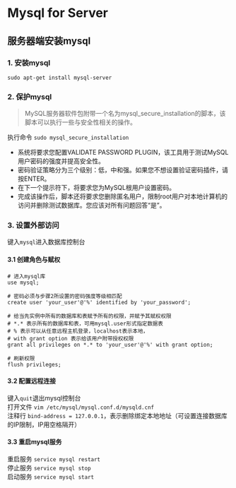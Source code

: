 # Mysql for Server

## 服务器端安装mysql

### 1. 安装mysql

`sudo apt-get install mysql-server`

### 2. 保护mysql

> MySQL服务器软件包附带一个名为mysql_secure_installation的脚本，该脚本可以执行一些与安全性相关的操作。<br>

执行命令 `sudo mysql_secure_installation`

* 系统将要求您配置VALIDATE PASSWORD PLUGIN，该工具用于测试MySQL用户密码的强度并提高安全性。<br>
* 密码验证策略分为三个级别：低，中和强。如果您不想设置验证密码插件，请按ENTER。
* 在下一个提示符下，将要求您为MySQL根用户设置密码。
* 完成该操作后，脚本还将要求您删除匿名用户，限制root用户对本地计算机的访问并删除测试数据库。您应该对所有问题回答“是”。

### 3. 设置外部访问

键入`mysql`进入数据库控制台

#### 3.1 创建角色与赋权

```mysql
# 进入mysql库
use mysql;

# 密码必须与步骤2所设置的密码强度等级相匹配
create user 'your_user'@'%' identified by 'your_password';

# 给当先实例中所有的数据库和表赋予所有的权限，并赋予其赋权权限
# *.* 表示所有的数据库和表，可用mysql.user形式指定数据表
# % 表示可以从任意远程主机登录，localhost表示本地，
# with grant option 表示给该用户附带授权权限
grant all privileges on *.* to 'your_user'@'%' with grant option;

# 刷新权限
flush privileges; 
```

#### 3.2 配置远程连接

键入`quit`退出mysql控制台 <br>
打开文件 `vim /etc/mysql/mysql.conf.d/mysqld.cnf` <br>
注释行 `bind-address = 127.0.0.1`，表示删除绑定本地地址（可设置连接数据库的IP限制，IP用空格隔开）

#### 3.3 重启mysql服务

重启服务 `service mysql restart` <br>
停止服务 `service mysql stop` <br>
启动服务 `service mysql start` <br>
